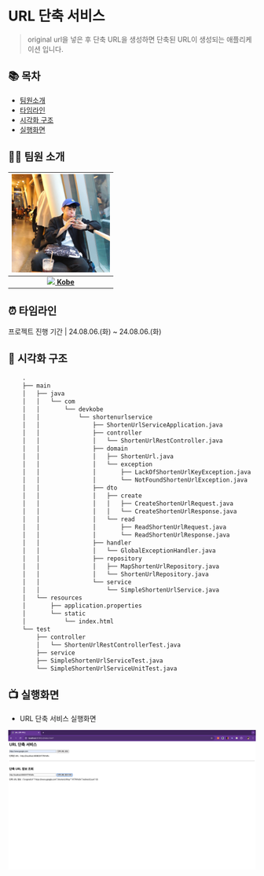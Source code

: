 # URL 단축 서비스
> original url을 넣은 후 단축 URL을 생성하면 단축된 URL이 생성되는 애플리케이션 입니다.

## 📚 목차
- [팀원소개](#-팀원-소개)
- [타임라인](#-타임라인)
- [시각화 구조](#-시각화-구조)
- [실행화면](#-실행화면)

## 🧑‍💻 팀원 소개
| <img src="https://github.com/devKobe24/BranchTest/blob/main/IMG_5424.JPG?raw=true" width="200" height="200"/> |
| :-: |
| [<img src="https://hackmd.io/_uploads/SJEQuLsEh.png" width="20"/> **Kobe**](https://github.com/devKobe24) |

## ⏰ 타임라인
프로젝트 진행 기간 | 24.08.06.(화) ~ 24.08.06.(화)

## 👀 시각화 구조
```
    .
    ├── main
    │   ├── java
    │   │   └── com
    │   │       └── devkobe
    │   │           └── shortenurlservice
    │   │               ├── ShortenUrlServiceApplication.java
    │   │               ├── controller
    │   │               │   └── ShortenUrlRestController.java
    │   │               ├── domain
    │   │               │   ├── ShortenUrl.java
    │   │               │   └── exception
    │   │               │       ├── LackOfShortenUrlKeyException.java
    │   │               │       └── NotFoundShortenUrlException.java
    │   │               ├── dto
    │   │               │   ├── create
    │   │               │   │   ├── CreateShortenUrlRequest.java
    │   │               │   │   └── CreateShortenUrlResponse.java
    │   │               │   └── read
    │   │               │       ├── ReadShortenUrlRequest.java
    │   │               │       └── ReadShortenUrlResponse.java
    │   │               ├── handler
    │   │               │   └── GlobalExceptionHandler.java
    │   │               ├── repository
    │   │               │   ├── MapShortenUrlRepository.java
    │   │               │   └── ShortenUrlRepository.java
    │   │               └── service
    │   │                   └── SimpleShortenUrlService.java
    │   └── resources
    │       ├── application.properties
    │       └── static
    │           └── index.html
    └── test
        ├── controller
        │   └── ShortenUrlRestControllerTest.java
        ├── service
        ├── SimpleShortenUrlServiceTest.java
        └── SimpleShortenUrlServiceUnitTest.java
```

## 📺 실행화면
- URL 단축 서비스 실행화면 <br/>
<img src= "https://github.com/devKobe24/images2/blob/main/ShortenUrlService.png?raw=true">
